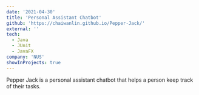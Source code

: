 ```yaml
---
date: '2021-04-30'
title: 'Personal Assistant Chatbot'
github: 'https://chaiwanlin.github.io/Pepper-Jack/'
external: ''
tech:
  - Java
  - JUnit
  - JavaFX
company: 'NUS'
showInProjects: true
---
```


Pepper Jack is a personal assistant chatbot that helps a person keep track of their tasks.